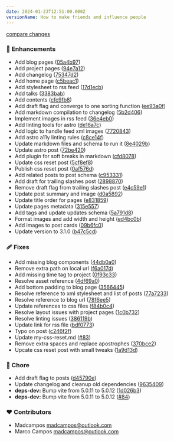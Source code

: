 ```yaml
---
date: 2024-01-23T12:51:00.000Z
versionName: How to make friends and influence people
---
```


[compare changes](https://github.com/madcampos/madcampos.github.io/compare/v3.0.0...v3.1.0)

### 🚀 Enhancements

- Add blog pages ([05a4b97](https://github.com/madcampos/madcampos.github.io/commit/05a4b97))
- Add project pages ([94e7a12](https://github.com/madcampos/madcampos.github.io/commit/94e7a12))
- Add changelog ([75347d2](https://github.com/madcampos/madcampos.github.io/commit/75347d2))
- Add home page ([c5beac1](https://github.com/madcampos/madcampos.github.io/commit/c5beac1))
- Add stylesheet to rss feed ([17d1ecb](https://github.com/madcampos/madcampos.github.io/commit/17d1ecb))
- Add talks ([3383bab](https://github.com/madcampos/madcampos.github.io/commit/3383bab))
- Add contents ([cfc9fb8](https://github.com/madcampos/madcampos.github.io/commit/cfc9fb8))
- Add draft flag and converge to one sorting function ([ee93a0f](https://github.com/madcampos/madcampos.github.io/commit/ee93a0f))
- Add markdown compilation to changelog ([5b2d406](https://github.com/madcampos/madcampos.github.io/commit/5b2d406))
- Implement images in rss feed ([36e4eb0](https://github.com/madcampos/madcampos.github.io/commit/36e4eb0))
- Add linting tools for astro ([de16a7c](https://github.com/madcampos/madcampos.github.io/commit/de16a7c))
- Add logic to handle feed xml images ([7720843](https://github.com/madcampos/madcampos.github.io/commit/7720843))
- Add astro a11y linting rules ([c8ce14f](https://github.com/madcampos/madcampos.github.io/commit/c8ce14f))
- Update markdown files and schema to run it ([8e4029b](https://github.com/madcampos/madcampos.github.io/commit/8e4029b))
- Update astro post ([72be420](https://github.com/madcampos/madcampos.github.io/commit/72be420))
- Add plugin for soft breaks in markdown ([cfd8078](https://github.com/madcampos/madcampos.github.io/commit/cfd8078))
- Update css reset post ([5cf8ef8](https://github.com/madcampos/madcampos.github.io/commit/5cf8ef8))
- Publish css reset post ([0af576d](https://github.com/madcampos/madcampos.github.io/commit/0af576d))
- Add related posts to post schema ([c953331](https://github.com/madcampos/madcampos.github.io/commit/c953331))
- Add draft for trailing slashes post ([2898870](https://github.com/madcampos/madcampos.github.io/commit/2898870))
- Remove draft flag from trailing slashes post ([e4c59e1](https://github.com/madcampos/madcampos.github.io/commit/e4c59e1))
- Update post summary and image ([d0a5892](https://github.com/madcampos/madcampos.github.io/commit/d0a5892))
- Update title order for pages ([e831859](https://github.com/madcampos/madcampos.github.io/commit/e831859))
- Update pages metadata ([315e557](https://github.com/madcampos/madcampos.github.io/commit/315e557))
- Add tags and update updates schema ([5a791d8](https://github.com/madcampos/madcampos.github.io/commit/5a791d8))
- Format images and add width and height ([ed4bc0b](https://github.com/madcampos/madcampos.github.io/commit/ed4bc0b))
- Add images to post cards ([09b6fc0](https://github.com/madcampos/madcampos.github.io/commit/09b6fc0))
- Update version to 3.1.0 ([b47c5cd](https://github.com/madcampos/madcampos.github.io/commit/b47c5cd))

### 🩹 Fixes

- Add missing blog components ([44db0a0](https://github.com/madcampos/madcampos.github.io/commit/44db0a0))
- Remove extra path on local url ([f6a017d](https://github.com/madcampos/madcampos.github.io/commit/f6a017d))
- Add missing time tag to project ([0f93c33](https://github.com/madcampos/madcampos.github.io/commit/0f93c33))
- Resolve asset reference ([4df69a0](https://github.com/madcampos/madcampos.github.io/commit/4df69a0))
- Add bottom padding to blog page ([3566445](https://github.com/madcampos/madcampos.github.io/commit/3566445))
- Resolve reference to xml stylesheet and list of posts ([77a7233](https://github.com/madcampos/madcampos.github.io/commit/77a7233))
- Resolve reference to blog url ([78f6ee5](https://github.com/madcampos/madcampos.github.io/commit/78f6ee5))
- Update references to css files ([f84b0c4](https://github.com/madcampos/madcampos.github.io/commit/f84b0c4))
- Resolve layout issues with project pages ([1c0b732](https://github.com/madcampos/madcampos.github.io/commit/1c0b732))
- Resolve linting issues ([386119b](https://github.com/madcampos/madcampos.github.io/commit/386119b))
- Update link for rss file ([bdf0773](https://github.com/madcampos/madcampos.github.io/commit/bdf0773))
- Typo on post ([c246f2f](https://github.com/madcampos/madcampos.github.io/commit/c246f2f))
- Update my-css-reset.md ([#83](https://github.com/madcampos/madcampos.github.io/pull/83))
- Remove extra spaces and replace apostrophes ([370bce2](https://github.com/madcampos/madcampos.github.io/commit/370bce2))
- Upcate css reset post with small tweaks ([1a9d13d](https://github.com/madcampos/madcampos.github.io/commit/1a9d13d))

### 🏡 Chore

- Add draft flag to posts ([d45790e](https://github.com/madcampos/madcampos.github.io/commit/d45790e))
- Update changelog and cleanup old dependencies ([9635409](https://github.com/madcampos/madcampos.github.io/commit/9635409))
- **deps-dev:** Bump vite from 5.0.11 to 5.0.12 ([1d026b3](https://github.com/madcampos/madcampos.github.io/commit/1d026b3))
- **deps-dev:** Bump vite from 5.0.11 to 5.0.12 ([#84](https://github.com/madcampos/madcampos.github.io/pull/84))

### ❤️ Contributors

- Madcampos <madcampos@outlook.com>
- Marco Campos <madcampos@outlook.com>
